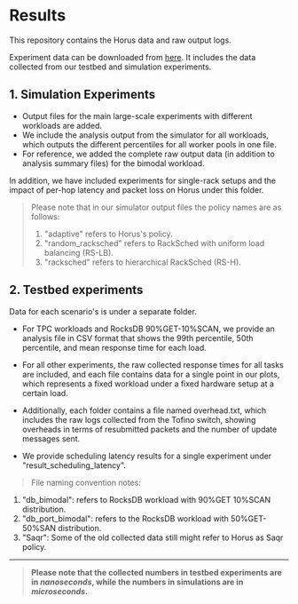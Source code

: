# Results
This repository contains the Horus data and raw output logs.

Experiment data can be downloaded from [here](https://drive.google.com/drive/folders/1R8Ft5yP_Z3LLx5A36_p79JrjHpkOYCsS?usp=sharing). It includes the data collected from our testbed and simulation experiments.

## 1.  Simulation Experiments
- Output files for the main large-scale experiments with different workloads are added.
- We include the analysis output from the simulator for all workloads, which outputs the different percentiles for all worker pools in one file. 
- For reference, we added the complete raw output data (in addition to analysis summary files) for the bimodal workload. 

In addition, we have included experiments for single-rack setups and the impact of per-hop latency and packet loss on Horus under this folder. 

> Please note that in our simulator output files the policy names are as follows:
>1. "adaptive" refers to Horus's policy. 
>2. "random_racksched" refers to RackSched with uniform load balancing (RS-LB).
>3. "racksched" refers to hierarchical RackSched (RS-H). 

## 2. Testbed experiments
Data for each scenario's is under a separate folder. 
- For TPC workloads and RocksDB 90%GET-10%SCAN, we provide an analysis file in CSV format that shows the 99th percentile, 50th percentile, and mean response time for each load.
- For all other experiments, the raw collected response times for all tasks are included, and each file contains data for a single point in our plots, which represents a fixed workload under a fixed hardware setup at a certain load.

- Additionally, each folder contains a file named overhead.txt, which includes the raw logs collected from the Tofino switch, showing overheads in terms of resubmitted packets and the number of update messages sent. 

- We  provide scheduling latency results for a single experiment under "result_scheduling_latency".


 
>File naming convention notes: 
1. "db_bimodal": refers to RocksDB workload with 90%GET 10%SCAN distribution.
2. "db_port_bimodal": refers to the RocksDB workload with 50%GET-50%SAN distribution.
3. "Saqr": Some of the old collected data still might refer to Horus as Saqr policy. 

---

> **Please note that the collected numbers in testbed experiments are in *nanoseconds*, while the numbers in simulations are in *microseconds*.**
